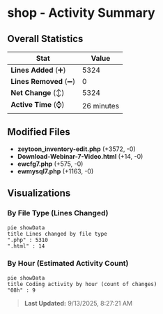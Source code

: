 # shop - Activity Summary 

## Overall Statistics

| Stat                   | Value                                                             |
| ---------------------- | ----------------------------------------------------------------- |
| **Lines Added** (➕)   | 5324                                          |
| **Lines Removed** (➖) | 0                                        |
| **Net Change** (↕)    | 5324                |
| **Active Time** (⌚)   | 26 minutes |


## Modified Files
- **zeytoon_inventory-edit.php** (+3572, -0)
- **Download-Webinar-7-Video.html** (+14, -0)
- **ewcfg7.php** (+575, -0)
- **ewmysql7.php** (+1163, -0)

## Visualizations

### By File Type (Lines Changed)

```mermaid
pie showData
title Lines changed by file type
".php" : 5310
".html" : 14
```

### By Hour (Estimated Activity Count)

```mermaid
pie showData
title Coding activity by hour (count of changes)
"08h" : 9
```


> **Last Updated:** 9/13/2025, 8:27:21 AM